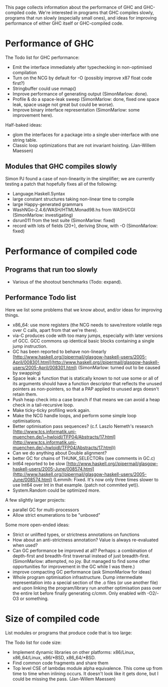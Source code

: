 
This page collects information about the performance of GHC and GHC-compiled code. We're interested in programs that GHC compiles slowly, programs that run slowly (especially small ones), and ideas for improving performance of either GHC itself or GHC-compiled code.

# Performance of GHC


The Todo list for GHC performance:

- Emit the interface immediately after typechecking in non-optimised compilation
- Turn on the NCG by default for -O (possibly improve x87 float code first?)
- Stringbuffer could use mmap()
- Improve performance of generating output (SimonMarlow: done).
- Profile & do a space-leak sweep (SimonMarlow: done, fixed one space leak, space usage not great but could be worse).
- Improve binary interface representation (SimonMarlow: some improvement here).


Half-baked ideas:

- glom the interfaces for a package into a single uber-interface with one string table.
- Classic loop optimizations that are not invariant hoisting. (Jan-Willem Maessen)

## Modules that GHC compiles slowly


Simon PJ found a case of non-linearity in the simplifier; we are currently testing a patch that hopefully fixes all of the following:

- Language.Haskell.Syntax
- large constant structures taking non-linear time to compile
- large Happy-generated grammars
- WashNGo-2.4.6/WASH/HTMLMonad98.hs from WASH/CGI (SimonMarlow: investigating)
- dsrun011 from the test suite (SimonMarlow: fixed)
- record with lots of fields (20+), deriving Show, with -O (SimonMarlow: fixed)

# Performance of compiled code

## Programs that run too slowly

- Various of the shootout benchmarks (Todo: expand).

## Performance Todo list


Here we list some problems that we know about, and/or ideas for improving things.

- x86_64: use more registers (the NCG needs to save/restore volatile regs over C calls, apart from that we're there).
- via-C produces code with too many jumps, especially with later versions of GCC. GCC commons up identical basic blocks containing a single jump instruction.
- GC has been reported to behave non-linearly [http://www.haskell.org//pipermail/glasgow-haskell-users/2005-April/008301.html](http://www.haskell.org//pipermail/glasgow-haskell-users/2005-April/008301.html) (SimonMarlow: turned out to be caused by swapping)
- Space leak: a function that is statically known to not use some or all of its arguments should have a function descriptor that reflects the unused pointers as non-pointers, so that a PAP applied to unused args doesn't retain them.
- Push heap check into a case branch if that means we can avoid a heap check in a tail-recursive loop.
- Make ticky-ticky profiling work again.
- Make the NCG handle loops, and perform some simple loop optimisations.
- Better optimisation pass sequences? (c.f. Laszlo Nemeth's research [http://www.tcs.informatik.uni-muenchen.de/\~hwloidl/TFP04/Abstracts/17.html](http://www.tcs.informatik.uni-muenchen.de/~hwloidl/TFP04/Abstracts/17.html))
- Can we do anything about Double alignment?
- better GC for chains of THUNK_SELECTORs (see comments in GC.c)
- Int64 reported to be slow [http://www.haskell.org//pipermail/glasgow-haskell-users/2005-June/008574.html](http://www.haskell.org//pipermail/glasgow-haskell-users/2005-June/008574.html) (Lemmih: Fixed. It's now only three times slower to use Int64 over Int in that example. (patch not commited yet)).
- System.Random could be optimized more.


A few slightly larger projects:

- parallel GC for multi-processors
- Allow strict enumerations to be "unboxed"


Some more open-ended ideas:

- Strict or unlifted types, or strictness annotations on functions
- How about an anti-strictness annotation? Value is always re-evaluated when used?
- Can GC performance be improved at all? Perhaps: a combination of depth-first and breadth-first traversal instead of just breadth-first. (SimonMarlow: attempted, no joy. But managed to find some other opportunities for improvement in the GC while I was there.)
- improve compacting GC performance (ask SimonMarlow for ideas)
- Whole program optimisation infrastructure. Dump intermediate representation into a special section of the .o files (or use another file) and upon linking the program/library run another optimisation pass over the entire lot before finally generating c/cmm. Only enabled with -O2/-O3 or something.

# Size of compiled code


List modules or programs that produce code that is too large:


The Todo list for code size:

- Implement dynamic libraries on other platforms: x86/Linux, x86_64/Linux, x86/\*BSD, x86_64/\*BSD.
- Find common code fragments and share them
- Top level CSE of lambdas module alpha equivalence. This come up from time to time when inlining occurs. It doesn't look like it gets done, but I could be missing the pass. (Jan-Willem Maessen)
